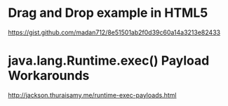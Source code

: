 # Drag and Drop example in HTML5
https://gist.github.com/madan712/8e51501ab2f0d39c60a14a3213e82433

# java.lang.Runtime.exec() Payload Workarounds
http://jackson.thuraisamy.me/runtime-exec-payloads.html
